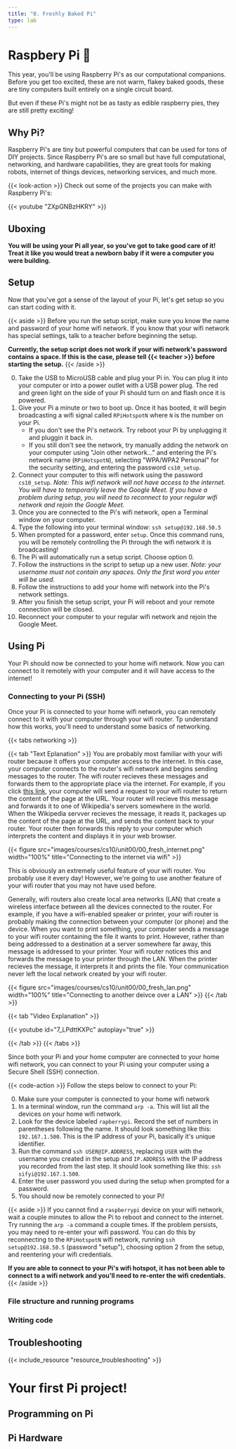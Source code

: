 ```yaml
---
title: "0. Freshly Baked Pi"
type: lab
---
```


# Raspbery Pi 🥧
This year, you'll be using Raspberry Pi's as our computational companions. Before you get too excited, these
are not warm, flakey baked goods, these are tiny computers built entirely on a single circuit board.

But even if these Pi's might not be as tasty as edible raspberry pies, they are still pretty exciting!

## Why Pi?
Raspberry Pi's are tiny but powerful computers that can be used for tons of DIY projects. Since Raspberry
Pi's are so small but have full computational, networking, and hardware capabilities, they are great tools
for making robots, internet of things devices, networking services, and much more.

{{< look-action >}} Check out some of the projects you can make with Raspberry Pi's:

{{< youtube "ZXpGNBzHKRY" >}}

## Uboxing

**You will be using your Pi all year, so you've got to take good care of it! Treat it like you would treat
a newborn baby if it were a computer you were building.**

## Setup
Now that you've got a sense of the layout of your Pi, let's get setup so you can start coding with it.

{{< aside >}}
Before you run the setup script, make sure you know the name and password of your home wifi network.
If you know that your wifi network has special settings, talk to a teacher before beginning the setup.

**Currently, the setup script does not work if your wifi network's password contains a space. If this is the case,
please tell {{< teacher >}} before starting the setup.**
{{< /aside >}}

0. Take the USB to MicroUSB cable and plug your Pi in. You can plug it into your computer or into a power
outlet with a USB power plug. The red and green light on the side of your Pi should turn on and flash once
it is powered.
0. Give your Pi a minute or two to boot up. Once it has booted, it will begin broadcasting a wifi signal called
`RPiHotspotN` where `N` is the number on your Pi.
    - If you don't see the Pi's network. Try reboot your Pi by unplugging it and pluggin it back in.
    - If you still don't see the network, try manually adding the network on your computer using "Join other network..."
    and entering the Pi's network name (`RPiHotspotN`), selecting "WPA/WPA2 Personal" for the security setting, and
    entering the password `cs10_setup`.
0. Connect your computer to this wifi network using the password `cs10_setup`. *Note: This wifi network will not
have access to the internet. You will have to temporarily leave the Google Meet. If you have a problem during setup,
you will need to reconnect to your regular wifi network and rejoin the Google Meet.*
0. Once you are connected to the Pi's wifi network, open a Terminal window on your computer.
0. Type the following into your terminal window: `ssh setup@192.168.50.5`
0. When prompted for a password, enter `setup`. Once this command runs, you will be remotely controlling the Pi
through the wifi network it is broadcasting!
0. The Pi will automatically run a setup script. Choose option 0.
0. Follow the instructions in the script to setup up a new user. *Note: your username must not contain any spaces. Only
the first word you enter will be used.*
0. Follow the instructions to add your home wifi network into the Pi's network settings.
0. After you finish the setup script, your Pi will reboot and your remote connection will be closed.
0. Reconnect your computer to your regular wifi network and rejoin the Google Meet.

## Using Pi
Your Pi should now be connected to your home wifi network. Now you can connect to it remotely with your computer and 
it will have access to the internet!

### Connecting to your Pi (SSH)
Once your Pi is connected to your home wifi network, you can remotely connect to it with your computer through your wifi router.
Tp understand how this works, you'll need to understand some basics of networking.

{{< tabs networking >}}

{{< tab "Text Eplanation" >}}
You are probably most familiar with your wifi router because it offers your computer access to the internet. In this case, your
computer connects to the router's wifi network and begins sending messages to the router. The wifi router recieves these messages
and forwards them to the appropriate place via the internet. For example, if you click [this link](https://en.wikipedia.org/wiki/ARPANET),
your computer will send a request to your wifi router to return the content of the page at the URL. Your router will recieve this
message and forwards it to one of Wikipedia's servers somewhere in the world. When the Wikipedia servver recieves the message, it
reads it, packages up the content of the page at the URL, and sends the content back to your router. Your router then forwards this
reply to your computer which interprets the content and displays it in your web browser.

{{< figure src="images/courses/cs10/unit00/00_fresh_internet.png" width="100%" title="Connecting to the internet via wifi" >}}

This is obviously an extremely useful feature of your wifi router. You probably use it every day! However, we're going to use another
feature of your wifi router that you may not have used before.

Generally, wifi routers also create local area networks (LAN) that create a wireless interface between all the devices connected to
the router. For example, if you have a wifi-enabled speaker or printer, your wifi router is probably making the connection between
your computer (or phone) and the device. When you want to print something, your computer sends a message to your wifi router containing
the file it wants to print. However, rather than being addressed to a destination at a server somewhere far away, this message is addressed
to your printer. Your wifi router notices this and forwards the message to your printer through the LAN. When the printer recieves
the message, it interprets it and prints the file. Your communication never left the local network created by your wifi router.

{{< figure src="images/courses/cs10/unit00/00_fresh_lan.png" width="100%" title="Connecting to another deivce over a LAN" >}}
{{< /tab >}}

{{< tab "Video Explanation" >}}

{{< youtube id="7_LPdttKXPc" autoplay="true" >}}

{{< /tab >}}
{{< /tabs >}}

Since both your Pi and your home computer are connected to your home wifi network, you
can connect to your Pi using your computer using a Secure Shell (SSH) connection.

{{< code-action >}} Follow the steps below to connect to your Pi:

0. Make sure your computer is connected to your home wifi network
0. In a terminal window, run the command `arp -a`. This will list all the devices
on your home wifi network.
0. Look for the device labeled `rapberrypi`. Record the set of numbers in parentheses
following the name. It should look something like this: `192.167.1.500`. This is the IP address
of your Pi, basically it's unique identifier.
0. Run the command `ssh USER@IP.ADDRESS`, replacing `USER` with the username you created
in the setup and `IP.ADDRESS` with the IP address you recorded from the last step. It should
look something like this: `ssh sifyi@192.167.1.500`.
0. Enter the user password you used during the setup when prompted for a password.
0. You should now be remotely connected to your Pi!

{{< aside >}}
If you cannot find a `raspberrypi` device on your wifi network, wait a couple minutes
to allow the Pi to reboot and connect to the internet. Try running the `arp -a` command a couple times.
If the problem persists, you may need to re-enter your wifi password. You can do this by reconnecting
to the `RPiHotspotN` wifi network, running `ssh setup@192.168.50.5` (password "setup"), choosing 
option 2 from the setup, and reentering your wifi credentials.

**If you are able to connect to your Pi's wifi hotspot, it has not been able to connect to a wifi network
and you'll need to re-enter the wifi credentials.**
{{< /aside >}}

### File structure and running programs

### Writing code

## Troubleshooting

{{< include_resource "resource_troubleshooting" >}}

# Your first Pi project!

## Programming on Pi

## Pi Hardware
